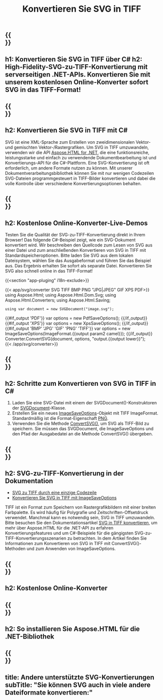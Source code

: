 ﻿---
translation: true
template: /templates/_template-conversion-child.md
title: Konvertieren Sie SVG in TIFF
description: Konvertieren Sie SVG in C# in TIFF. Verwenden Sie einfach die Konverter-API innerhalb von ASP.NET oder einer beliebigen .NET-Anwendung. Probieren Sie den Online-SVG-zu-TIFF-Konverter kostenlos aus!
url: /net/conversion/svg-to-tiff/
family: html
platformtag: net
feature: conversion
informat: SVG
outformat: TIFF
otherformats: PDF XPS GIF JPEG PNG BMP
---

{{<section banner>}}
---
h1: Konvertieren Sie SVG in TIFF über C#
h2: High-Fidelity-SVG-zu-TIFF-Konvertierung mit serverseitigen .NET-APIs. Konvertieren Sie mit unserem kostenlosen Online-Konverter sofort SVG in das TIFF-Format!
---

{{<section overview>}}
---
h2: Konvertieren Sie SVG in TIFF mit C#
---

SVG ist eine XML-Sprache zum Erstellen von zweidimensionalen Vektor- und gemischten Vektor-/Rastergrafiken. Um SVG in TIFF umzuwandeln, verwenden wir die API [Aspose.HTML for .NET](https://products.aspose.com/html/net/), die eine funktionsreiche, leistungsstarke und einfach zu verwendende Dokumentbearbeitung ist und Konvertierungs-API für die C#-Plattform. Eine SVG-Konvertierung ist oft erforderlich, um andere Formate nutzen zu können. Mit unserer Dokumentverarbeitungsbibliothek können Sie mit nur wenigen Codezeilen SVG-Dateien programmgesteuert in TIFF-Bilder konvertieren und dabei die volle Kontrolle über verschiedene Konvertierungsoptionen behalten.

{{<section demos>}}
---
h2: Kostenlose Online-Konverter-Live-Demos
---

Testen Sie die Qualität der SVG-zu-TIFF-Konvertierung direkt in Ihrem Browser! Das folgende C#-Beispiel zeigt, wie ein SVG-Dokument konvertiert wird. Wir beschreiben den Quellcode zum Lesen von SVG aus einer Datei und zum anschließenden Konvertieren von SVG in TIFF mit Standardspeicheroptionen. Bitte laden Sie SVG aus dem lokalen Dateisystem, wählen Sie das Ausgabeformat und führen Sie das Beispiel aus. Das Ergebnis erhalten Sie sofort als separate Datei. Konvertieren Sie SVG also schnell online in das TIFF-Format!

{{<section "app-pluging" i18n-exclude>}}

{{< app/svg/converter SVG TIFF BMP PNG "JPG|JPEG" GIF XPS PDF>}}
using Aspose.Html;
using Aspose.Html.Dom.Svg;
using Aspose.Html.Converters;
using Aspose.Html.Saving;

    using var document = new SVGDocument("image.svg");
{{#if_output 'PDF'}}
    var options = new PdfSaveOptions();
{{/if_output}}
{{#if_output 'XPS'}}
    var options = new XpsSaveOptions();
{{/if_output}}
{{#if_output 'BMP' 'JPG' 'GIF' 'PNG' 'TIFF'}}
    var options = new ImageSaveOptions(ImageFormat.{{output param2 camel}});
{{/if_output}}
    Converter.ConvertSVG(document, options, "output.{{output lower}}");   
{{< /app/svg/converter>}}


{{<section steps>}}
---
h2: Schritte zum Konvertieren von SVG in TIFF in C#
---
1. Laden Sie eine SVG-Datei mit einem der SVGDocument()-Konstruktoren der [SVGDocument](https://apireference.aspose.com/html/net/aspose.html.dom.svg/svgdocument)-Klasse.
1. Erstellen Sie ein neues [ImageSaveOptions](https://apireference.aspose.com/html/net/aspose.html.saving/imagesaveoptions)-Objekt mit TIFF ImageFormat. Standardmäßig ist die Format-Eigenschaft [PNG](https://apireference.aspose.com/html/net/aspose.html.rendering.image/imageformat).
1. Verwenden Sie die Methode [ConvertSVG()](https://apireference.aspose.com/html/net/aspose.html.converters.converter/convertsvg/methods/3), um SVG als TIFF-Bild zu speichern. Sie müssen das SVGDocument, die ImageSaveOptions und den Pfad der Ausgabedatei an die Methode ConvertSVG() übergeben.




{{<section documentation>}}
---
h2: SVG-zu-TIFF-Konvertierung in der Dokumentation
---

  - <a href="https://docs.aspose.com/html/net/converting-between-formats/svg-to-tiff/#svg-to-tiff-durch-eine-einzelne-codezeile " target="_blank">SVG zu TIFF durch eine einzige Codezeile</a>
  - <a href="https://docs.aspose.com/html/net/converting-between-formats/svg-to-tiff/#convert-svg-to-tiff-using-imagesaveoptions" target="_blank" >Konvertieren Sie SVG in TIFF mit ImageSaveOptions</a>

TIFF ist ein Format zum Speichern von Rastergrafikbildern mit einer breiten Farbpalette. Es wird häufig für Polygrafie und Zeitschriften-Offsetdruck verwendet. Manchmal kann es notwendig sein, SVG in TIFF umzuwandeln. Bitte besuchen Sie den Dokumentationsartikel [SVG in TIFF konvertieren](https://docs.aspose.com/html/net/converting-between-formats/svg-to-tiff/), um mehr über Aspose.HTML für die .NET-API zu erfahren Konvertierungsfeatures und um C#-Beispiele für die gängigsten SVG-zu-TIFF-Konvertierungsszenarien zu betrachten. In dem Artikel finden Sie Informationen zum Konvertieren von SVG in TIFF mit ConvertSVG()-Methoden und zum Anwenden von ImageSaveOptions.

{{<section online-converters>}}
---
h2: Kostenlose Online-Konverter
---

{{<section get-started>}}
---
h2: So installieren Sie Aspose.HTML für die .NET-Bibliothek
---

{{<section other-conversions>}}
---
title: Andere unterstützte SVG-Konvertierungen
subTitle: "Sie können SVG auch in viele andere Dateiformate konvertieren:"
---